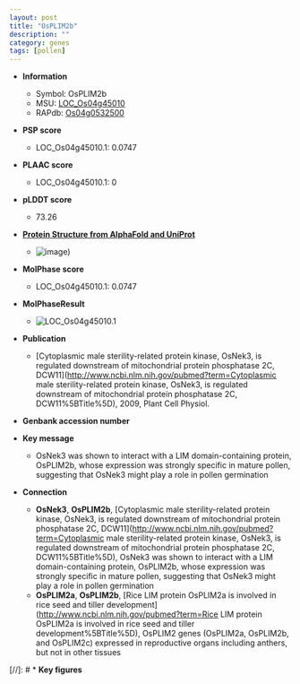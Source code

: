 ```yaml
---
layout: post
title: "OsPLIM2b"
description: ""
category: genes
tags: [pollen]
---
```


* **Information**  
    + Symbol: OsPLIM2b  
    + MSU: [LOC_Os04g45010](http://rice.plantbiology.msu.edu/cgi-bin/ORF_infopage.cgi?orf=LOC_Os04g45010)  
    + RAPdb: [Os04g0532500](http://rapdb.dna.affrc.go.jp/viewer/gbrowse_details/irgsp1?name=Os04g0532500)  

* **PSP score**  
    + LOC_Os04g45010.1: 0.0747 

* **PLAAC score**  
    + LOC_Os04g45010.1: 0 

* **pLDDT score**
    + 73.26

* **[Protein Structure from AlphaFold and UniProt](https://www.uniprot.org/uniprotkb/Q7F9R9/entry#structure)**
    + ![image](https://ricepsp.github.io/images/Q7/AF-Q7F9R9-F1.png))

* **MolPhase score**
    + LOC_Os04g45010.1: 0.0747

* **MolPhaseResult**
    + ![LOC_Os04g45010.1](https://ricepsp.github.io/pictures/LOC_Os04g/LOC_Os04g45010.1.png)

* **Publication**  
    + [Cytoplasmic male sterility-related protein kinase, OsNek3, is regulated downstream of mitochondrial protein phosphatase 2C, DCW11](http://www.ncbi.nlm.nih.gov/pubmed?term=Cytoplasmic male sterility-related protein kinase, OsNek3, is regulated downstream of mitochondrial protein phosphatase 2C, DCW11%5BTitle%5D), 2009, Plant Cell Physiol.

* **Genbank accession number**  

* **Key message**  
    + OsNek3 was shown to interact with a LIM domain-containing protein, OsPLIM2b, whose expression was strongly specific in mature pollen, suggesting that OsNek3 might play a role in pollen germination

* **Connection**  
    + __OsNek3__, __OsPLIM2b__, [Cytoplasmic male sterility-related protein kinase, OsNek3, is regulated downstream of mitochondrial protein phosphatase 2C, DCW11](http://www.ncbi.nlm.nih.gov/pubmed?term=Cytoplasmic male sterility-related protein kinase, OsNek3, is regulated downstream of mitochondrial protein phosphatase 2C, DCW11%5BTitle%5D), OsNek3 was shown to interact with a LIM domain-containing protein, OsPLIM2b, whose expression was strongly specific in mature pollen, suggesting that OsNek3 might play a role in pollen germination
    + __OsPLIM2a__, __OsPLIM2b__, [Rice LIM protein OsPLIM2a is involved in rice seed and tiller development](http://www.ncbi.nlm.nih.gov/pubmed?term=Rice LIM protein OsPLIM2a is involved in rice seed and tiller development%5BTitle%5D), OsPLIM2 genes (OsPLIM2a, OsPLIM2b, and OsPLIM2c) expressed in reproductive organs including anthers, but not in other tissues

[//]: # * **Key figures**  



